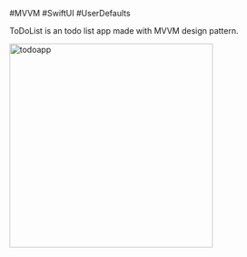 #MVVM #SwiftUI #UserDefaults

ToDoList is an todo list app made with MVVM design pattern. 

<img width="358" alt="todoapp" src="https://user-images.githubusercontent.com/107407005/206438166-39232a43-9dc2-4ab4-b88b-b20cd1aba188.png">
